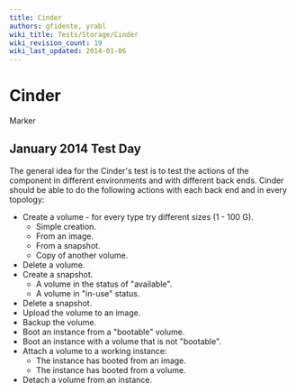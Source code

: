 ```yaml
---
title: Cinder
authors: gfidente, yrabl
wiki_title: Tests/Storage/Cinder
wiki_revision_count: 19
wiki_last_updated: 2014-01-06
---
```


# Cinder

Marker

## January 2014 Test Day

The general idea for the Cinder's test is to test the actions of the component in different environments and with different back ends. Cinder should be able to do the following actions with each back end and in every topology:

*   Create a volume - for every type try different sizes (1 - 100 G).
    -   Simple creation.
    -   From an image.
    -   From a snapshot.
    -   Copy of another volume.
*   Delete a volume.
*   Create a snapshot.
    -   A volume in the status of "available".
    -   A volume in "in-use" status.
*   Delete a snapshot.
*   Upload the volume to an image.
*   Backup the volume.
*   Boot an instance from a "bootable" volume.
*   Boot an instance with a volume that is not "bootable".
*   Attach a volume to a working instance:
    -   The instance has booted from an image.
    -   The instance has booted from a volume.
*   Detach a volume from an instance.
